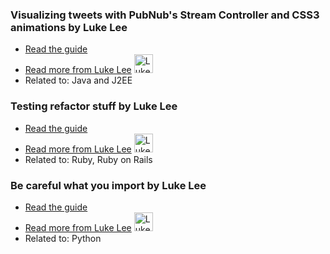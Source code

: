 ### Visualizing tweets with PubNub's Stream Controller and CSS3 animations by Luke Lee
- [Read the guide](http://pskb-stage.herokuapp.com/java-and-j2ee/visualizing-tweets-with-pubnub-s-stream-controller-and-css3-animations?status=in-review)
- [Read more from Luke Lee](http://pskb-stage.herokuapp.com/author/durden) <img src="https://avatars.githubusercontent.com/u/58063?v=3" width="30" height="30" alt="Luke Lee" />
- Related to: Java and J2EE

### Testing refactor stuff by Luke Lee
- [Read the guide](http://pskb-stage.herokuapp.com/ruby-ruby-on-rails/testing-refactor-stuff?status=in-review)
- [Read more from Luke Lee](http://pskb-stage.herokuapp.com/author/durden) <img src="https://avatars.githubusercontent.com/u/58063?v=3" width="30" height="30" alt="Luke Lee" />
- Related to: Ruby, Ruby on Rails

### Be careful what you import by Luke Lee
- [Read the guide](/python/be-careful-what-you-import?status=in-review)
- [Read more from Luke Lee](/author/durden) <img src="https://avatars.githubusercontent.com/u/58063?v=3" width="30" height="30" alt="Luke Lee" />
- Related to: Python